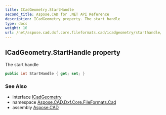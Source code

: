 ```yaml
---
title: ICadGeometry.StartHandle
second_title: Aspose.CAD for .NET API Reference
description: ICadGeometry property. The start handle
type: docs
weight: 10
url: /net/aspose.cad.dxf.core.fileformats.cad/icadgeometry/starthandle/
---
```

## ICadGeometry.StartHandle property

The start handle

```csharp
public int StartHandle { get; set; }
```

### See Also

* interface [ICadGeometry](../)
* namespace [Aspose.CAD.Dxf.Core.FileFormats.Cad](../../icadgeometry/)
* assembly [Aspose.CAD](../../../)


